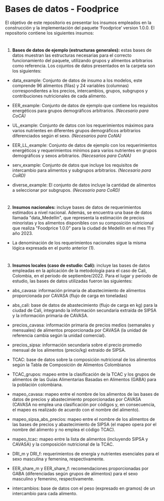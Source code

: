 # Bases de datos - Foodprice

El objetivo de este repositorio es presentar los insumos empleados en la construcción y la implementación del paquete ‘Foodprice’ version 1.0.0. El repositorio contiene los siguientes insumos:

#

1. **Bases de datos de ejemplo (estructuras generales):** estas bases de datos muestran las estructuras necesarias para el correcto funcionamiento del paquete, utilizando grupos y alimentos arbitrarios como referencia. Los cojuntos de datos presentados en la carpeta son los siguientes:

- data_example: Conjunto de datos de insumo a los modelos, este comprende 96 alimentos (filas) y 24 variables (columnas) correspondientes a los precios, intercambios, grupos, subgrupos y contribuciones nutricionales de cada alimento.
   
- EER_example: Conjunto de datos de ejemplo que contiene los requisitos energéticos para grupos demográficos arbitrarios. *(Necesario para CoCA)*
   
- UL_example: Conjunto de datos con los requerimientos máximos para varios nutrientes en diferentes grupos demográficos arbitrarios diferenciados según el sexo. *(Necesarios para CoNA)*
   
- EER_LL_example: Conjunto de datos de ejemplo con los requerimientos energéticos y requerimientos mínimos para varios nutrientes en grupos demográficos y sexos arbitrarios. *(Necesarios para CoNA)*
   
- serv_example: Conjunto de datos que incluye los requisitos de intercambio para alimentos y subgrupos arbitrarios. *(Necesario para CoRD)*
   
- diverse_example: El conjunto de datos incluye la cantidad de alimentos a seleccionar por subgrupos. *(Necesario para CoRD)*

#   
   
2. **Insumos nacionales:** incluye bases de datos de requerimientos estimados a nivel nacional. Además, se encuentra una base de datos llamada "data_Medellin", que representa la estimación de precios minoristas y los alimentos disponibles con su composición nutricional que realiza "Foodprice 1.0.0" para la ciudad de Medellín en el mes 11 y año 2023.

- La denominación de los requerimientos nacionales sigue la misma lógica expresada en el punto anterior (1).

#

3. **Insumos locales (caso de estudio: Cali):** incluye las bases de datos empleadas en la aplicación de la metodología para el caso de Cali, Colombia, en el período de septiembre/2022. Para el lugar y período de estudio, las bases de datos utilizadas fueron las siguientes:

- abs_cavasa: información primaria de abastecimiento de alimentos proporcionada por CAVASA (flujo de carga en toneladas)
  
- abs_cali: base de datos de abastecimiento (flujo de carga en kg) para la ciudad de Cali, integrando la información secundaria extraída de SIPSA y la información primaria de CAVASA.
  
- precios_cavasa: información primaria de precios medios (semanales y mensuales) de alimentos proporcionada por CAVASA (la unidad de referencia cambia según la unidad comercial).
  
- precios_sipsa: información secundaria sobre el precio promedio mensual de los alimentos (precio/kg) extraído de SIPSA.
  
- TCAC: base de datos sobre la composición nutricional de los alimentos según la Tabla de Composición de Alimentos Colombianos
  
- TCAC_grupos: mapeo entre la clasificación de la TCAC y los grupos de alimentos de las Guías Alimentarias Basadas en Alimentos (GABA) para la población colombiana.
  
- mapeo_cavasa: mapeo entre el nombre de los alimentos de las bases de datos de precios y abastecimiento proporcionadas por CAVASA (CAVASA no emplea una clasificación por códigos y, en consecuencia, el mapeo es realizado de acuerdo con el nombre del alimento).
  
- mapeo_sipsa_abs_precios: mapeo entre el nombre de los alimentos de las bases de precios y abastecimiento de SIPSA (el mapeo opera por el nombre del alimento y no emplea el código TCAC).
  
- mapeo_tcac: mapeo entre la lista de alimentos (incluyendo SIPSA y CAVASA) y la composición nutricional de la TCAC.
  
- DRI_m y DRI_f: requerimientos de energía y nutrientes esenciales para el sexo masculina y femenina, respectivamente.
 
- EER_share_m y EER_share_f: recomendaciones proporcionadas por GABA (diferenciadas según grupos de alimentos) para el sexo masculino y femenino, respectivamente.
  
- intercambios: base de datos con el peso (expresado en gramos) de un intercambio para cada alimento.
 
   
   
